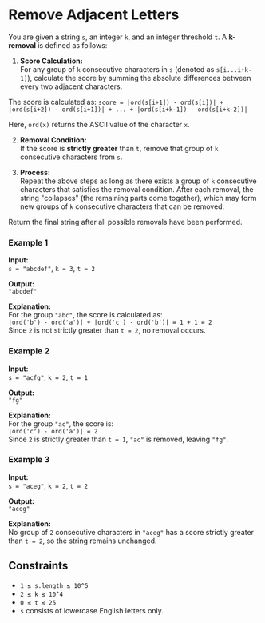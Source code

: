 # Remove Adjacent Letters

You are given a string `s`, an integer `k`, and an integer threshold `t`. A **k-removal** is defined as follows:

1. **Score Calculation:**  
    For any group of `k` consecutive characters in `s` (denoted as `s[i...i+k-1]`), calculate the score by summing the absolute differences between every two adjacent characters.

The score is calculated as:
`score = |ord(s[i+1]) - ord(s[i])| + |ord(s[i+2]) - ord(s[i+1])| + ... + |ord(s[i+k-1]) - ord(s[i+k-2])|`

Here, `ord(x)` returns the ASCII value of the character `x`.

2. **Removal Condition:**  
    If the score is **strictly greater** than `t`, remove that group of `k` consecutive characters from `s`.
    
3. **Process:**  
    Repeat the above steps as long as there exists a group of `k` consecutive characters that satisfies the removal condition. After each removal, the string "collapses" (the remaining parts come together), which may form new groups of `k` consecutive characters that can be removed.

Return the final string after all possible removals have been performed.


### Example 1

**Input:**  
`s = "abcdef"`, `k = 3`, `t = 2`

**Output:**  
`"abcdef"`

**Explanation:**  
For the group `"abc"`, the score is calculated as:  
`|ord('b') - ord('a')| + |ord('c') - ord('b')| = 1 + 1 = 2`  
Since `2` is not strictly greater than `t = 2`, no removal occurs.

### Example 2

**Input:**  
`s = "acfg"`, `k = 2`, `t = 1`

**Output:**  
`"fg"`

**Explanation:**  
For the group `"ac"`, the score is:  
`|ord('c') - ord('a')| = 2`  
Since `2` is strictly greater than `t = 1`, `"ac"` is removed, leaving `"fg"`.

### Example 3

**Input:**  
`s = "aceg"`, `k = 2`, `t = 2`

**Output:**  
`"aceg"`

**Explanation:**  
No group of `2` consecutive characters in `"aceg"` has a score strictly greater than `t = 2`, so the string remains unchanged.

## Constraints

- `1 ≤ s.length ≤ 10^5`
- `2 ≤ k ≤ 10^4`
- `0 ≤ t ≤ 25`
- `s` consists of lowercase English letters only.